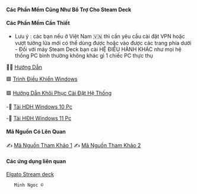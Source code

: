 #### Các Phần Mềm Cũng Như Bổ Trợ Cho Steam Deck 

#### Các Phần Mềm Cần Thiết 

- Lưu ý : các bạn nếu ở Việt Nam 🇻🇳 thì cần yêu cầu cài đặt VPN hoặc vượt tường lửa mới có thể dùng được hoặc vào được các trang phía dưới - Đối với máy Steam Deck bạn cài HỆ ĐIỀU HÀNH KHÁC như mọi hệ thống PC bình thường không khác gì 1 chiếc PC thực thụ 

 👨‍🏫 [ Hướng Dẫn ](404)
 
 
 🟩  [Trình Điều Khiển Windows](https://help.steampowered.com/vi/faqs/view/6121-ECCD-D643-BAA8)

 
 🟩  [ Hướng Dẫn Khôi Phục Cài Đặt Hệ Thống](https://help.steampowered.com/vi/faqs/view/1B71-EDF2-EB6D-2BB3)

  -🧩 [Tải HDH Windows 10 Pc](https://www.microsoft.com/en-au/software-download/windows10ISO)
  
 -🧩 [Tải HĐH Windows 11 Pc](https://www-microsoft-com.translate.goog/en-us/software-download/windows11?_x_tr_sl=en&_x_tr_tl=vi&_x_tr_hl=vi&_x_tr_pto=tc)

#### Mã Nguồn Có Lên Quan 

  ✍️ [Mã Nguồn Tham Khảo 1](https://github.com/Number10Ox/stream-deck-driver) 
  ✍️ [ Mã Nguồn Tham Khảo 2](https://github.com/mKenfenheuer/steam-deck-windows-usermode-driver) 

#### Các ứng dụng liên quan 

[ Elgato Stream deck ](https://elgato-stream-deck.en.uptodown.com/windows/download)

       Minh Ngoc ©
